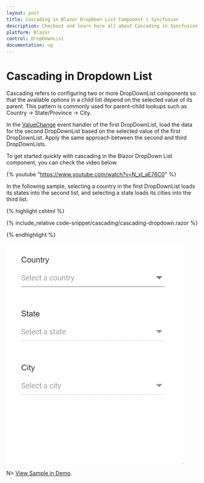 ```yaml
---
layout: post
title: Cascading in Blazor DropDown List Component | Syncfusion
description: Checkout and learn here all about Cascading in Syncfusion Blazor DropDown List component and much more.
platform: Blazor
control: DropDownList
documentation: ug
---
```


# Cascading in Dropdown List

Cascading refers to configuring two or more DropDownList components so that the available options in a child list depend on the selected value of its parent. This pattern is commonly used for parent–child lookups such as Country → State/Province → City.

In the [ValueChange](https://help.syncfusion.com/cr/blazor/Syncfusion.Blazor.DropDowns.DropDownListEvents-2.html#Syncfusion_Blazor_DropDowns_DropDownListEvents_2_ValueChange) event handler of the first DropDownList, load the data for the second DropDownList based on the selected value of the first DropDownList. Apply the same approach between the second and third DropDownLists.

To get started quickly with cascading in the Blazor DropDown List component, you can check the video below.

{% youtube "https://www.youtube.com/watch?v=N_xI_aE76C0" %}

In the following sample, selecting a country in the first DropDownList loads its states into the second list, and selecting a state loads its cities into the third list.

{% highlight cshtml %}

{% include_relative code-snippet/cascading/cascading-dropdown.razor %}

{% endhighlight %}

![Blazor DropdownList with cascading](./images/cascading/blazor_dropdown_cascading.gif)

N> [View Sample in Demo](https://blazor.syncfusion.com/demos/dropdown-list/cascading?theme=bootstrap5).